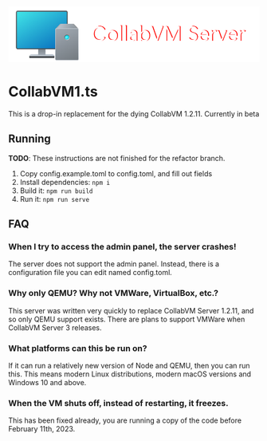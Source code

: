 ![Banner image](https://raw.githubusercontent.com/HolyNetworkAdapter/collabvm-1.2.ts/master/cvmserver.png "Banner image")
# CollabVM1.ts
This is a drop-in replacement for the dying CollabVM 1.2.11. Currently in beta

## Running

**TODO**: These instructions are not finished for the refactor branch.

1. Copy config.example.toml to config.toml, and fill out fields
2. Install dependencies: `npm i`
3. Build it: `npm run build`
4. Run it: `npm run serve`

## FAQ
### When I try to access the admin panel, the server crashes!
The server does not support the admin panel. Instead, there is a configuration file you can edit named config.toml.
### Why only QEMU? Why not VMWare, VirtualBox, etc.?
This server was written very quickly to replace CollabVM Server 1.2.11, and so only QEMU support exists. There are plans to support VMWare when CollabVM Server 3 releases.
### What platforms can this be run on?
If it can run a relatively new version of Node and QEMU, then you can run this. This means modern Linux distributions, modern macOS versions and Windows 10 and above.
### When the VM shuts off, instead of restarting, it freezes.
This has been fixed already, you are running a copy of the code before February 11th, 2023.
